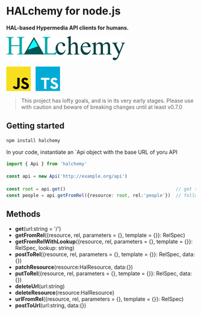 # HALchemy for node.js
**HAL-based Hypermedia API clients for humans.**

![](https://github.com/pointw-dev/HALchemy/blob/main/img/halchemy-full-word.png?raw=True)

![](https://github.com/pointw-dev/HALchemy/blob/main/img/node.png?raw=True)


> This project has lofty goals, and is in its very early stages.  Please use with caution and beware of breaking changes until at least v0.7.0



## Getting started

```bash
npm install halchemy
```

In your code, instantiate an `Api object with the base URL of yoru API

```typescript
import { Api } from 'halchemy'

const api = new Api('http://example.org/api')

const root = api.get()                                         // get the root resource
const people = api.getFromRel({resource: root, rel:'people'})  // follow the people rel to get the list of people
```

## Methods

* **get**(url:string = '/')
* **getFromRel**({resource, rel, parameters = {}, template = {}}: RelSpec)
* **getFromRelWithLookup**({resource, rel, parameters = {}, template = {}}: RelSpec, lookup: string)
* **postToRel**({resource, rel, parameters = {}, template = {}}: RelSpec, data:{})
* **patchResource**(resource:HalResource, data:{})
* **putToRel**({resource, rel, parameters = {}, template = {}}: RelSpec, data:{})
* **deleteUrl**(url:string)
* **deleteResource**(resource:HalResource)
* **urlFromRel**({resource, rel, parameters = {}, template = {}}: RelSpec)
* **postToUrl**(url:string, data:{})

